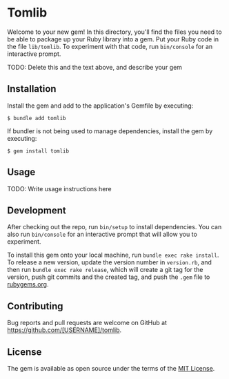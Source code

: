 # Tomlib

Welcome to your new gem! In this directory, you'll find the files you need to be able to package up your Ruby library into a gem. Put your Ruby code in the file `lib/tomlib`. To experiment with that code, run `bin/console` for an interactive prompt.

TODO: Delete this and the text above, and describe your gem

## Installation

Install the gem and add to the application's Gemfile by executing:

    $ bundle add tomlib

If bundler is not being used to manage dependencies, install the gem by executing:

    $ gem install tomlib

## Usage

TODO: Write usage instructions here

## Development

After checking out the repo, run `bin/setup` to install dependencies. You can also run `bin/console` for an interactive prompt that will allow you to experiment.

To install this gem onto your local machine, run `bundle exec rake install`. To release a new version, update the version number in `version.rb`, and then run `bundle exec rake release`, which will create a git tag for the version, push git commits and the created tag, and push the `.gem` file to [rubygems.org](https://rubygems.org).

## Contributing

Bug reports and pull requests are welcome on GitHub at https://github.com/[USERNAME]/tomlib.

## License

The gem is available as open source under the terms of the [MIT License](https://opensource.org/licenses/MIT).

